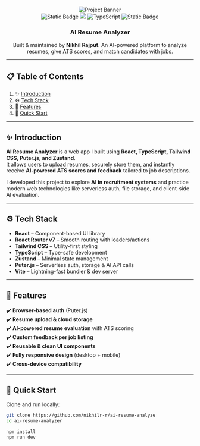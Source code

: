 <div align="center">
  <br />
    <img src="public\images\bg.png" alt="Project Banner">
  <br />

  <div>
    <img alt="Static Badge" src="https://img.shields.io/badge/React-4c84f3?style=for-the-badge&logo=react&logoColor=white">
    <img src="https://img.shields.io/badge/-Tailwind-38B2AC?style=for-the-badge&logo=tailwind-css&logoColor=white" />
    <img src="https://img.shields.io/badge/-TypeScript-black?style=for-the-badge&logoColor=white&logo=typescript&color=3178C6" alt="TypeScript" />
    <img alt="Static Badge" src="https://img.shields.io/badge/Puter.js-181758?style=for-the-badge&logoColor=white">
  </div>

  <h3 align="center">AI Resume Analyzer</h3>

   <div align="center">
     Built & maintained by <b>Nikhil Rajput</b>.  
     An AI-powered platform to analyze resumes, give ATS scores, and match candidates with jobs.  
   </div>
</div>

---

## 📋 Table of Contents
1. ✨ [Introduction](#introduction)  
2. ⚙️ [Tech Stack](#tech-stack)  
3. 🔋 [Features](#features)  
4. 🤸 [Quick Start](#quick-start)  

---

## ✨ Introduction <a name="introduction"></a>

**AI Resume Analyzer** is a web app I built using **React, TypeScript, Tailwind CSS, Puter.js, and Zustand**.  
It allows users to upload resumes, securely store them, and instantly receive **AI-powered ATS scores and feedback** tailored to job descriptions.  

I developed this project to explore **AI in recruitment systems** and practice modern web technologies like serverless auth, file storage, and client-side AI evaluation.  

---

## ⚙️ Tech Stack <a name="tech-stack"></a>

- **React** – Component-based UI library  
- **React Router v7** – Smooth routing with loaders/actions  
- **Tailwind CSS** – Utility-first styling  
- **TypeScript** – Type-safe development  
- **Zustand** – Minimal state management  
- **Puter.js** – Serverless auth, storage & AI API calls  
- **Vite** – Lightning-fast bundler & dev server  

---

## 🔋 Features <a name="features"></a>

✔️ **Browser-based auth** (Puter.js)  
✔️ **Resume upload & cloud storage**  
✔️ **AI-powered resume evaluation** with ATS scoring  
✔️ **Custom feedback per job listing**  
✔️ **Reusable & clean UI components**  
✔️ **Fully responsive design** (desktop + mobile)  
✔️ **Cross-device compatibility**  

---

## 🤸 Quick Start <a name="quick-start"></a>

Clone and run locally:

```bash
git clone https://github.com/nikhilr-r/ai-resume-analyze
cd ai-resume-analyzer

npm install
npm run dev
